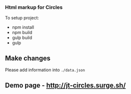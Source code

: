 ### Html markup for Circles
To setup project:

- npm install
- npm build
- gulp build
- gulp

## Make changes
Please add information into `./data.json`

## Demo page - http://jt-circles.surge.sh/